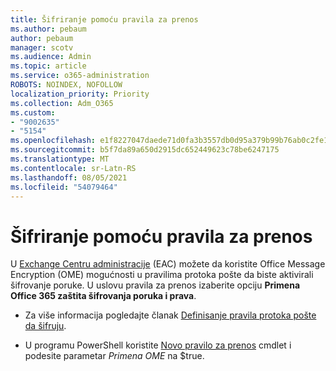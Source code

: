 ```yaml
---
title: Šifriranje pomoću pravila za prenos
ms.author: pebaum
author: pebaum
manager: scotv
ms.audience: Admin
ms.topic: article
ms.service: o365-administration
ROBOTS: NOINDEX, NOFOLLOW
localization_priority: Priority
ms.collection: Adm_O365
ms.custom:
- "9002635"
- "5154"
ms.openlocfilehash: e1f8227047daede71d0fa3b3557db0d95a379b99b76ab0c2fe1d6ed8cc213d4a
ms.sourcegitcommit: b5f7da89a650d2915dc652449623c78be6247175
ms.translationtype: MT
ms.contentlocale: sr-Latn-RS
ms.lasthandoff: 08/05/2021
ms.locfileid: "54079464"
---
```

# <a name="encryption-with-transport-rules"></a>Šifriranje pomoću pravila za prenos

U [Exchange Centru administracije](https://go.microsoft.com/fwlink/p/?linkid=834822) (EAC) možete da koristite Office Message Encryption (OME) mogućnosti u pravilima protoka pošte da biste aktivirali šifrovanje poruke. U uslovu pravila za prenos izaberite opciju **Primena Office 365 zaštita šifrovanja poruka i prava**.

- Za više informacija pogledajte članak [Definisanje pravila protoka pošte da šifruju](https://docs.microsoft.com/microsoft-365/compliance/define-mail-flow-rules-to-encrypt-email).

- U programu PowerShell koristite [Novo pravilo za prenos](https://docs.microsoft.com/microsoft-365/compliance/define-mail-flow-rules-to-encrypt-email?view=o365-worldwide#use-exchange-online-powershell-to-create-a-mail-flow-rule-for-encrypting-email-messages-without-the-new-ome-capabilities) cmdlet i podesite parametar *Primena OME* na $true.
